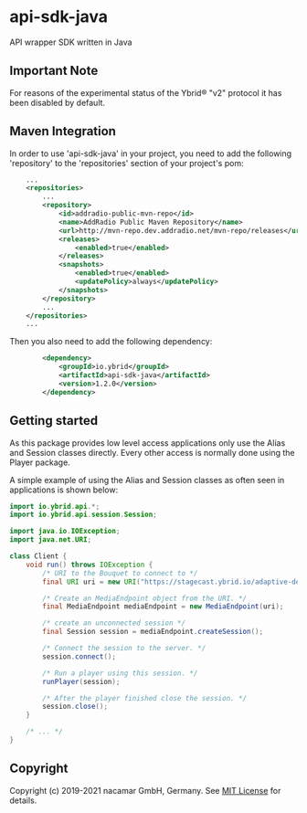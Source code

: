 # api-sdk-java
API wrapper SDK written in Java

## Important Note

For reasons of the experimental status of the Ybrid® "v2" protocol it has been disabled by default.

## Maven Integration

In order to use 'api-sdk-java' in your project, you need to add the following 'repository' to the 'repositories' section of your project's pom:
```xml
    ...
    <repositories>
        ...
        <repository>
            <id>addradio-public-mvn-repo</id>
            <name>AddRadio Public Maven Repository</name>
            <url>http://mvn-repo.dev.addradio.net/mvn-repo/releases</url>
            <releases>
                <enabled>true</enabled>
            </releases>
            <snapshots>
                <enabled>true</enabled>
                <updatePolicy>always</updatePolicy>
            </snapshots>
        </repository>
        ...
    </repositories>
    ...
```
Then you also need to add the following dependency:
```xml
        <dependency>
            <groupId>io.ybrid</groupId>
            <artifactId>api-sdk-java</artifactId>
            <version>1.2.0</version>
        </dependency>
```

## Getting started
As this package provides low level access applications only use the Alias and Session classes directly.
Every other access is normally done using the Player package.

A simple example of using the Alias and Session classes as often seen in applications is shown below:

```java
import io.ybrid.api.*;
import io.ybrid.api.session.Session;

import java.io.IOException;
import java.net.URI;

class Client {
    void run() throws IOException {
        /* URI to the Bouquet to connect to */
        final URI uri = new URI("https://stagecast.ybrid.io/adaptive-demo");

        /* Create an MediaEndpoint object from the URI. */
        final MediaEndpoint mediaEndpoint = new MediaEndpoint(uri);

        /* create an unconnected session */
        final Session session = mediaEndpoint.createSession();

        /* Connect the session to the server. */
        session.connect();

        /* Run a player using this session. */
        runPlayer(session);

        /* After the player finished close the session. */
        session.close();
    }

    /* ... */
}
```

## Copyright
Copyright (c) 2019-2021 nacamar GmbH, Germany. See [MIT License](LICENSE) for details.
